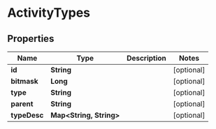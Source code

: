 
# ActivityTypes

## Properties
Name | Type | Description | Notes
------------ | ------------- | ------------- | -------------
**id** | **String** |  |  [optional]
**bitmask** | **Long** |  |  [optional]
**type** | **String** |  |  [optional]
**parent** | **String** |  |  [optional]
**typeDesc** | **Map&lt;String, String&gt;** |  |  [optional]



